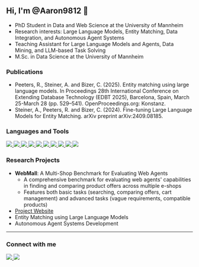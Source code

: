 ## Hi, I'm @Aaron9812 👋

-   PhD Student in Data and Web Science at the University of Mannheim
-   Research interests: Large Language Models, Entity Matching, Data Integration, and Autonomous Agent Systems
-   Teaching Assistant for Large Language Models and Agents, Data Mining, and LLM-based Task Solving
-   M.Sc. in Data Science at the University of Mannheim

### Publications

-   Peeters, R., Steiner, A. and Bizer, C. (2025). Entity matching using large language models. In Proceedings 28th International Conference on Extending Database Technology (EDBT 2025), Barcelona, Spain, March 25-March 28 (pp. 529–541). OpenProceedings.org: Konstanz.
-   Steiner, A., Peeters, R. and Bizer, C. (2024). Fine-tuning Large Language Models for Entity Matching. arXiv preprint arXiv:2409.08185. 

### Languages and Tools

<p align="left">
  <a href="https://code.visualstudio.com/">
    <img src="https://skillicons.dev/icons?i=vscode" />
  </a>
  <a href="https://www.python.org">
    <img src="https://skillicons.dev/icons?i=python" />
  </a>
  <a href="https://www.tensorflow.org">
    <img src="https://skillicons.dev/icons?i=tensorflow" />
  </a>
  <a href="https://www.typescriptlang.org/">
    <img src="https://skillicons.dev/icons?i=typescript" />
  </a>
  <a href="https://react.dev/">
    <img src="https://skillicons.dev/icons?i=react" />
  </a>
  <a href="https://git-scm.com">
    <img src="https://skillicons.dev/icons?i=git" />
  </a>
  <a href="https://pytorch.org/">
    <img src="https://skillicons.dev/icons?i=pytorch" />
  </a>
  <a href="https://www.docker.com/">
    <img src="https://skillicons.dev/icons?i=docker" />
  </a>
  <a href="https://www.postgresql.org/">
    <img src="https://skillicons.dev/icons?i=postgres" />
  </a>
  <a href="https://www.mongodb.com/">
    <img src="https://skillicons.dev/icons?i=mongodb" />
  </a>
</p>

### Research Projects

-   **WebMall**: A Multi-Shop Benchmark for Evaluating Web Agents
    -   A comprehensive benchmark for evaluating web agents' capabilities in finding and comparing product offers across multiple e-shops
    -   Features both basic tasks (searching, comparing offers, cart management) and advanced tasks (vague requirements, compatible products)
   -    [Project Website](https://wbsg-uni-mannheim.github.io/WebMall/)
-   Entity Matching using Large Language Models
-   Autonomous Agent Systems Development

---

### Connect with me

<p align="left">
  <a href="https://www.linkedin.com/in/aaron-steiner-25ba6b1b2/">
    <img src="https://skillicons.dev/icons?i=linkedin" />
  </a>
  <a href="https://github.com/Aaron9812">
    <img src="https://skillicons.dev/icons?i=github" />
  </a>
</p>

